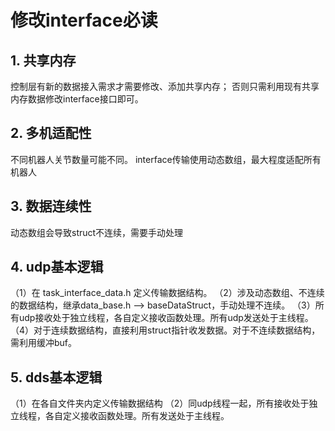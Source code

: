 # 修改interface必读

## 1. 共享内存

控制层有新的数据接入需求才需要修改、添加共享内存；
否则只需利用现有共享内存数据修改interface接口即可。

## 2. 多机适配性

不同机器人关节数量可能不同。
interface传输使用动态数组，最大程度适配所有机器人

## 3. 数据连续性

动态数组会导致struct不连续，需要手动处理

## 4. udp基本逻辑

（1）在 task_interface_data.h 定义传输数据结构。
（2）涉及动态数组、不连续的数据结构，继承data_base.h --> baseDataStruct，手动处理不连续。
（3）所有udp接收处于独立线程，各自定义接收函数处理。所有udp发送处于主线程。
（4）对于连续数据结构，直接利用struct指针收发数据。对于不连续数据结构，需利用缓冲buf。

## 5. dds基本逻辑

（1）在各自文件夹内定义传输数据结构
（2）同udp线程一起，所有接收处于独立线程，各自定义接收函数处理。所有发送处于主线程。